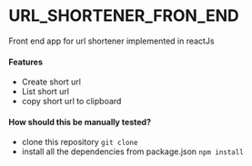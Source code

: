 # URL_SHORTENER_FRON_END
Front end app for url shortener implemented in reactJs


#### Features

- Create short url
- List short url
- copy short url to clipboard

#### How should this be manually tested?

- clone this repository `git clone `
- install all the dependencies from package.json `npm install`
